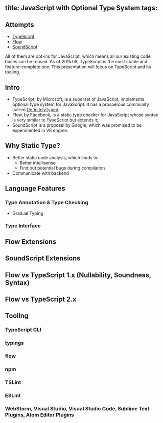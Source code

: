 title: JavaScript with Optional Type System
tags:
---

## Attempts

- [TypeScript](http://www.typescriptlang.org/)
- [Flow](http://flowtype.org/)
- [SoundScript](https://developers.google.com/v8/experiments#soundscript)

All of them are opt-ins for JavaScript, which means all our existing code bases can be reused.
As of 2015.08, TypeScript is the most stable and feature-complete one.
This presentation will focus on TypeScript and its tooling.

<!-- more -->

## Intro

- TypeScript, by Microsoft, is a superset of JavaScript, implements optional type system for JavaScript. It has a prosperous community callled [DefinitelyTyped](http://definitelytyped.org/);
- Flow, by Facebook, is a static type checker for JavaScript whose syntax is very similar to TypeScript but extends it;
- SoundScript is a proposal by Google, which was promised to be experimented in V8 engine.

## Why Static Type?

- Better static code analysis, which leads to:
    + Better intellisense
    + Find out potential bugs during compilation
- Communicate with backend

## Language Features

### Type Annotation & Type Checking

- Gradual Typing

### Type Interface

## Flow Extensions

## SoundScript Extensions

## Flow vs TypeScript 1.x (Nullability, Soundness, Syntax)

## Flow vs TypeScript 2.x

## Tooling

### TypeScript CLI

### typings

### flow

### npm

### TSLint

### ESLint

### WebStorm, Visual Studio, Visual Studio Code, Sublime Text Plugins, Atom Editor Plugins


